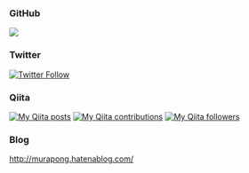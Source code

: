 ### GitHub

<div>
  <a href="https://github.com/anuraghazra/github-readme-stats">
    <img src="https://github-readme-stats.vercel.app/api?username=murapong&count_private=true&show_icons=true" />
  </a>
</div>

### Twitter

[![Twitter Follow](https://img.shields.io/twitter/follow/murapong.svg?style=social)](https://twitter.com/murapong) 

### Qiita

<div>
  <p>
    <a href="http://qiita.com/murapong"><img src="https://qiita-badge.apiapi.app/s/murapong/posts.svg" alt="My Qiita posts"></a>
    <a href="http://qiita.com/murapong"><img src="https://qiita-badge.apiapi.app/s/murapong/contributions.svg" alt="My Qiita contributions"></a>
    <a href="http://qiita.com/murapong"><img src="https://qiita-badge.apiapi.app/s/murapong/followers.svg" alt="My Qiita followers"></a>
  </p>
</div>

### Blog

http://murapong.hatenablog.com/

